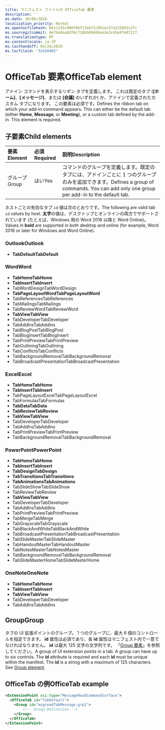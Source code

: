 ```yaml
---
title: マニフェスト ファイルの OfficeTab 要素
description: ''
ms.date: 10/09/2018
localization_priority: Normal
ms.openlocfilehash: b61c245c000f8bf13eb71c991ec57a125993c2fc
ms.sourcegitcommit: 9e7b4daa8d76c710b9d9dd4ae2e3c45e8fe07127
ms.translationtype: MT
ms.contentlocale: ja-JP
ms.lasthandoff: 04/24/2019
ms.locfileid: "32450465"
---
```

# <a name="officetab-element"></a><span data-ttu-id="0a76d-102">OfficeTab 要素</span><span class="sxs-lookup"><span data-stu-id="0a76d-102">OfficeTab element</span></span>

<span data-ttu-id="0a76d-p101">アドイン コマンドを表示するリボン タブを定義します。 これは既定のタブ (**[ホーム]**、**[メッセージ]**、または **[会議]** のいずれか) か、アドインで定義されたカスタム タブになります。 この要素は必須です。</span><span class="sxs-lookup"><span data-stu-id="0a76d-p101">Defines the ribbon tab on which your add-in command appears. This can either be the default tab (either  **Home**,  **Message**, or  **Meeting**), or a custom tab defined by the add-in. This element is required.</span></span>

## <a name="child-elements"></a><span data-ttu-id="0a76d-106">子要素</span><span class="sxs-lookup"><span data-stu-id="0a76d-106">Child elements</span></span>

|  <span data-ttu-id="0a76d-107">要素</span><span class="sxs-lookup"><span data-stu-id="0a76d-107">Element</span></span> |  <span data-ttu-id="0a76d-108">必須</span><span class="sxs-lookup"><span data-stu-id="0a76d-108">Required</span></span>  |  <span data-ttu-id="0a76d-109">説明</span><span class="sxs-lookup"><span data-stu-id="0a76d-109">Description</span></span>  |
|:-----|:-----|:-----|
|  <span data-ttu-id="0a76d-110">グループ</span><span class="sxs-lookup"><span data-stu-id="0a76d-110">Group</span></span>      | <span data-ttu-id="0a76d-111">はい</span><span class="sxs-lookup"><span data-stu-id="0a76d-111">Yes</span></span> |  <span data-ttu-id="0a76d-p102">コマンドのグループを定義します。既定のタブには、アドインごとに 1 つのグループのみを追加できます。</span><span class="sxs-lookup"><span data-stu-id="0a76d-p102">Defines a group of commands. You can add only one group per add-in to the default tab.</span></span>  |

<span data-ttu-id="0a76d-114">ホストごとの有効なタブ `id` 値は次のとおりです。</span><span class="sxs-lookup"><span data-stu-id="0a76d-114">The following are valid tab `id` values by host.</span></span> <span data-ttu-id="0a76d-115">**太字**の値は、デスクトップとオンラインの両方でサポートされています (たとえば、Windows 用の Word 2016 以降と Word Online)。</span><span class="sxs-lookup"><span data-stu-id="0a76d-115">Values in **bold** are supported in both desktop and online (for example, Word 2016 or later for Windows and Word Online).</span></span>

### <a name="outlook"></a><span data-ttu-id="0a76d-116">Outlook</span><span class="sxs-lookup"><span data-stu-id="0a76d-116">Outlook</span></span>

- <span data-ttu-id="0a76d-117">**TabDefault**</span><span class="sxs-lookup"><span data-stu-id="0a76d-117">**TabDefault**</span></span>

### <a name="word"></a><span data-ttu-id="0a76d-118">Word</span><span class="sxs-lookup"><span data-stu-id="0a76d-118">Word</span></span>

- <span data-ttu-id="0a76d-119">**TabHome**</span><span class="sxs-lookup"><span data-stu-id="0a76d-119">**TabHome**</span></span>
- <span data-ttu-id="0a76d-120">**TabInsert**</span><span class="sxs-lookup"><span data-stu-id="0a76d-120">**TabInsert**</span></span>
- <span data-ttu-id="0a76d-121">TabWordDesign</span><span class="sxs-lookup"><span data-stu-id="0a76d-121">TabWordDesign</span></span>
- <span data-ttu-id="0a76d-122">**TabPageLayoutWord**</span><span class="sxs-lookup"><span data-stu-id="0a76d-122">**TabPageLayoutWord**</span></span>
- <span data-ttu-id="0a76d-123">TabReferences</span><span class="sxs-lookup"><span data-stu-id="0a76d-123">TabReferences</span></span>
- <span data-ttu-id="0a76d-124">TabMailings</span><span class="sxs-lookup"><span data-stu-id="0a76d-124">TabMailings</span></span>
- <span data-ttu-id="0a76d-125">TabReviewWord</span><span class="sxs-lookup"><span data-stu-id="0a76d-125">TabReviewWord</span></span>
- <span data-ttu-id="0a76d-126">**TabView**</span><span class="sxs-lookup"><span data-stu-id="0a76d-126">**TabView**</span></span>
- <span data-ttu-id="0a76d-127">TabDeveloper</span><span class="sxs-lookup"><span data-stu-id="0a76d-127">TabDeveloper</span></span>
- <span data-ttu-id="0a76d-128">TabAddIns</span><span class="sxs-lookup"><span data-stu-id="0a76d-128">TabAddIns</span></span>
- <span data-ttu-id="0a76d-129">TabBlogPost</span><span class="sxs-lookup"><span data-stu-id="0a76d-129">TabBlogPost</span></span>
- <span data-ttu-id="0a76d-130">TabBlogInsert</span><span class="sxs-lookup"><span data-stu-id="0a76d-130">TabBlogInsert</span></span>
- <span data-ttu-id="0a76d-131">TabPrintPreview</span><span class="sxs-lookup"><span data-stu-id="0a76d-131">TabPrintPreview</span></span>
- <span data-ttu-id="0a76d-132">TabOutlining</span><span class="sxs-lookup"><span data-stu-id="0a76d-132">TabOutlining</span></span>
- <span data-ttu-id="0a76d-133">TabConflicts</span><span class="sxs-lookup"><span data-stu-id="0a76d-133">TabConflicts</span></span>
- <span data-ttu-id="0a76d-134">TabBackgroundRemoval</span><span class="sxs-lookup"><span data-stu-id="0a76d-134">TabBackgroundRemoval</span></span>
- <span data-ttu-id="0a76d-135">TabBroadcastPresentation</span><span class="sxs-lookup"><span data-stu-id="0a76d-135">TabBroadcastPresentation</span></span>

### <a name="excel"></a><span data-ttu-id="0a76d-136">Excel</span><span class="sxs-lookup"><span data-stu-id="0a76d-136">Excel</span></span>

- <span data-ttu-id="0a76d-137">**TabHome**</span><span class="sxs-lookup"><span data-stu-id="0a76d-137">**TabHome**</span></span>
- <span data-ttu-id="0a76d-138">**TabInsert**</span><span class="sxs-lookup"><span data-stu-id="0a76d-138">**TabInsert**</span></span>
- <span data-ttu-id="0a76d-139">TabPageLayoutExcel</span><span class="sxs-lookup"><span data-stu-id="0a76d-139">TabPageLayoutExcel</span></span>
- <span data-ttu-id="0a76d-140">TabFormulas</span><span class="sxs-lookup"><span data-stu-id="0a76d-140">TabFormulas</span></span>
- <span data-ttu-id="0a76d-141">**TabData**</span><span class="sxs-lookup"><span data-stu-id="0a76d-141">**TabData**</span></span>
- <span data-ttu-id="0a76d-142">**TabReview**</span><span class="sxs-lookup"><span data-stu-id="0a76d-142">**TabReview**</span></span>
- <span data-ttu-id="0a76d-143">**TabView**</span><span class="sxs-lookup"><span data-stu-id="0a76d-143">**TabView**</span></span>
- <span data-ttu-id="0a76d-144">TabDeveloper</span><span class="sxs-lookup"><span data-stu-id="0a76d-144">TabDeveloper</span></span>
- <span data-ttu-id="0a76d-145">TabAddIns</span><span class="sxs-lookup"><span data-stu-id="0a76d-145">TabAddIns</span></span>
- <span data-ttu-id="0a76d-146">TabPrintPreview</span><span class="sxs-lookup"><span data-stu-id="0a76d-146">TabPrintPreview</span></span>
- <span data-ttu-id="0a76d-147">TabBackgroundRemoval</span><span class="sxs-lookup"><span data-stu-id="0a76d-147">TabBackgroundRemoval</span></span> 

### <a name="powerpoint"></a><span data-ttu-id="0a76d-148">PowerPoint</span><span class="sxs-lookup"><span data-stu-id="0a76d-148">PowerPoint</span></span>

- <span data-ttu-id="0a76d-149">**TabHome**</span><span class="sxs-lookup"><span data-stu-id="0a76d-149">**TabHome**</span></span>
- <span data-ttu-id="0a76d-150">**TabInsert**</span><span class="sxs-lookup"><span data-stu-id="0a76d-150">**TabInsert**</span></span>
- <span data-ttu-id="0a76d-151">**TabDesign**</span><span class="sxs-lookup"><span data-stu-id="0a76d-151">**TabDesign**</span></span>
- <span data-ttu-id="0a76d-152">**TabTransitions**</span><span class="sxs-lookup"><span data-stu-id="0a76d-152">**TabTransitions**</span></span>
- <span data-ttu-id="0a76d-153">**TabAnimations**</span><span class="sxs-lookup"><span data-stu-id="0a76d-153">**TabAnimations**</span></span>
- <span data-ttu-id="0a76d-154">TabSlideShow</span><span class="sxs-lookup"><span data-stu-id="0a76d-154">TabSlideShow</span></span>
- <span data-ttu-id="0a76d-155">TabReview</span><span class="sxs-lookup"><span data-stu-id="0a76d-155">TabReview</span></span>
- <span data-ttu-id="0a76d-156">**TabView**</span><span class="sxs-lookup"><span data-stu-id="0a76d-156">**TabView**</span></span>
- <span data-ttu-id="0a76d-157">TabDeveloper</span><span class="sxs-lookup"><span data-stu-id="0a76d-157">TabDeveloper</span></span>
- <span data-ttu-id="0a76d-158">TabAddIns</span><span class="sxs-lookup"><span data-stu-id="0a76d-158">TabAddIns</span></span>
- <span data-ttu-id="0a76d-159">TabPrintPreview</span><span class="sxs-lookup"><span data-stu-id="0a76d-159">TabPrintPreview</span></span>
- <span data-ttu-id="0a76d-160">TabMerge</span><span class="sxs-lookup"><span data-stu-id="0a76d-160">TabMerge</span></span>
- <span data-ttu-id="0a76d-161">TabGrayscale</span><span class="sxs-lookup"><span data-stu-id="0a76d-161">TabGrayscale</span></span>
- <span data-ttu-id="0a76d-162">TabBlackAndWhite</span><span class="sxs-lookup"><span data-stu-id="0a76d-162">TabBlackAndWhite</span></span>
- <span data-ttu-id="0a76d-163">TabBroadcastPresentation</span><span class="sxs-lookup"><span data-stu-id="0a76d-163">TabBroadcastPresentation</span></span>
- <span data-ttu-id="0a76d-164">TabSlideMaster</span><span class="sxs-lookup"><span data-stu-id="0a76d-164">TabSlideMaster</span></span>
- <span data-ttu-id="0a76d-165">TabHandoutMaster</span><span class="sxs-lookup"><span data-stu-id="0a76d-165">TabHandoutMaster</span></span>
- <span data-ttu-id="0a76d-166">TabNotesMaster</span><span class="sxs-lookup"><span data-stu-id="0a76d-166">TabNotesMaster</span></span>
- <span data-ttu-id="0a76d-167">TabBackgroundRemoval</span><span class="sxs-lookup"><span data-stu-id="0a76d-167">TabBackgroundRemoval</span></span>
- <span data-ttu-id="0a76d-168">TabSlideMasterHome</span><span class="sxs-lookup"><span data-stu-id="0a76d-168">TabSlideMasterHome</span></span>

### <a name="onenote"></a><span data-ttu-id="0a76d-169">OneNote</span><span class="sxs-lookup"><span data-stu-id="0a76d-169">OneNote</span></span>

- <span data-ttu-id="0a76d-170">**TabHome**</span><span class="sxs-lookup"><span data-stu-id="0a76d-170">**TabHome**</span></span>
- <span data-ttu-id="0a76d-171">**TabInsert**</span><span class="sxs-lookup"><span data-stu-id="0a76d-171">**TabInsert**</span></span>
- <span data-ttu-id="0a76d-172">**TabView**</span><span class="sxs-lookup"><span data-stu-id="0a76d-172">**TabView**</span></span>
- <span data-ttu-id="0a76d-173">TabDeveloper</span><span class="sxs-lookup"><span data-stu-id="0a76d-173">TabDeveloper</span></span>
- <span data-ttu-id="0a76d-174">TabAddIns</span><span class="sxs-lookup"><span data-stu-id="0a76d-174">TabAddIns</span></span>

## <a name="group"></a><span data-ttu-id="0a76d-175">Group</span><span class="sxs-lookup"><span data-stu-id="0a76d-175">Group</span></span>

<span data-ttu-id="0a76d-p104">タブの UI 拡張ポイントのグループ。 1 つのグループに、最大 6 個のコントロールを指定できます。 **id** 属性は必須であり、各 **id** 属性はマニフェスト内で一意でなければなりません。 **id** は最大 125 文字の文字列です。 「[Group 要素](group.md)」を参照してください。</span><span class="sxs-lookup"><span data-stu-id="0a76d-p104">A group of UI extension points in a tab. A group can have up to six controls. The  **id** attribute is required and each **id** must be unique within the manifest. The **id** is a string with a maximum of 125 characters. See [Group element](group.md).</span></span>

## <a name="officetab-example"></a><span data-ttu-id="0a76d-180">OfficeTab の例</span><span class="sxs-lookup"><span data-stu-id="0a76d-180">OfficeTab example</span></span>

```xml
<ExtensionPoint xsi:type="MessageReadCommandSurface">
  <OfficeTab id="TabDefault">
    <Group id="msgreadTabMessage.grp1">
        <!-- Group Definition -->
    </Group>
  </OfficeTab>
</ExtensionPoint>
```
